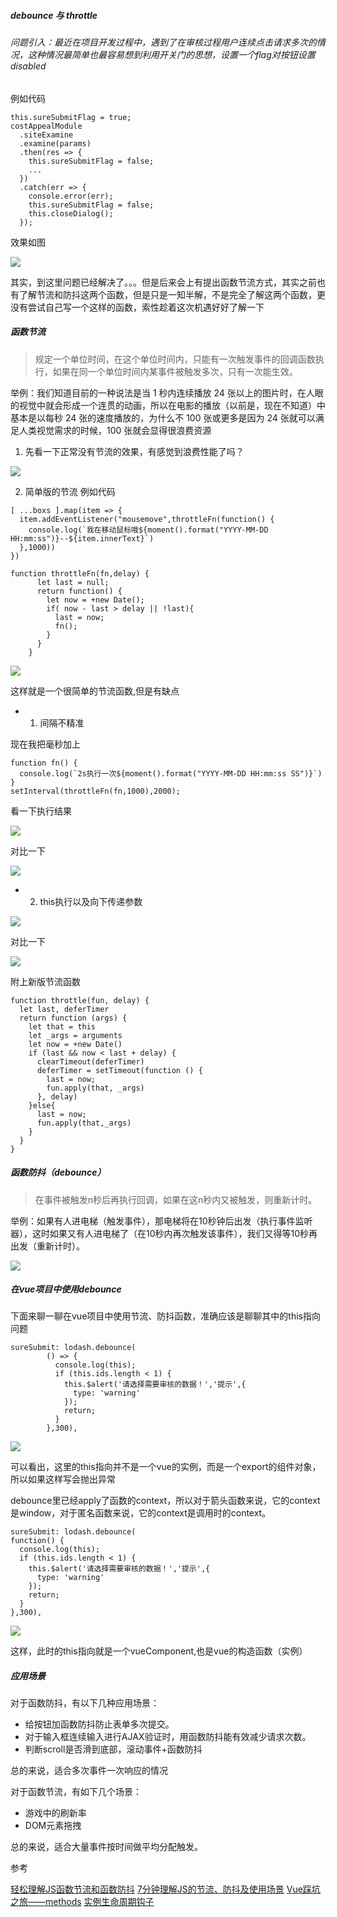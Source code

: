 ##### debounce 与 throttle

###### 问题引入：最近在项目开发过程中，遇到了在审核过程用户连续点击请求多次的情况，这种情况最简单也最容易想到利用开关门的思想，设置一个flag对按钮设置disabled

例如代码

```
this.sureSubmitFlag = true;
costAppealModule
  .siteExamine
  .examine(params)
  .then(res => {
    this.sureSubmitFlag = false;
    ...
  })
  .catch(err => {
    console.error(err);
    this.sureSubmitFlag = false;
    this.closeDialog();
  });

```

效果如图

![](http://ww1.sinaimg.cn/large/e9ff3c49gy1fuz1d08pnng21130ken23.gif)

其实，到这里问题已经解决了。。。但是后来会上有提出函数节流方式，其实之前也有了解节流和防抖这两个函数，但是只是一知半解，不是完全了解这两个函数，更没有尝试自己写一个这样的函数，索性趁着这次机遇好好了解一下


##### 函数节流

> 规定一个单位时间，在这个单位时间内，只能有一次触发事件的回调函数执行，如果在同一个单位时间内某事件被触发多次，只有一次能生效。

<p color = "#ff502c">
举例：我们知道目前的一种说法是当 1 秒内连续播放 24 张以上的图片时，在人眼的视觉中就会形成一个连贯的动画，所以在电影的播放（以前是，现在不知道）中基本是以每秒 24 张的速度播放的，为什么不 100 张或更多是因为 24 张就可以满足人类视觉需求的时候，100 张就会显得很浪费资源
</p>


1. 先看一下正常没有节流的效果，有感觉到浪费性能了吗？

![](http://ww1.sinaimg.cn/large/e9ff3c49gy1fv046wwq67g219f0lln11.gif)


2. 简单版的节流
例如代码

```
[ ...boxs ].map(item => {
  item.addEventListener("mousemove",throttleFn(function() {
    console.log(`我在移动鼠标哦${moment().format("YYYY-MM-DD HH:mm:ss")}--${item.innerText}`)
  },1000))
})

function throttleFn(fn,delay) {
      let last = null;
      return function() {
        let now = +new Date();
        if( now - last > delay || !last){
          last = now;
          fn();
        }
      }
    }
```

![](http://ww1.sinaimg.cn/large/e9ff3c49gy1fv047grbgkg219f0llgo1.gif)


这样就是一个很简单的节流函数,但是有缺点

-    1. 间隔不精准

现在我把毫秒加上

```
function fn() {
  console.log(`2s执行一次${moment().format("YYYY-MM-DD HH:mm:ss SS")}`)
}
setInterval(throttleFn(fn,1000),2000);
```

看一下执行结果

![](http://ww1.sinaimg.cn/large/e9ff3c49gy1fv049dzhsig219f0ll74f.gif)

对比一下

![](http://ww1.sinaimg.cn/large/e9ff3c49gy1fv049v2y6kg219f0llgmc.gif)

-    2. this执行以及向下传递参数

![](http://ww1.sinaimg.cn/large/e9ff3c49gy1fv04e56yroj21hc0qbabm.jpg)

对比一下

![](http://ww1.sinaimg.cn/large/e9ff3c49gy1fv053gvkqgj21hc0qb40b.jpg)

附上新版节流函数

```
function throttle(fun, delay) {
  let last, deferTimer
  return function (args) {
    let that = this
    let _args = arguments
    let now = +new Date()
    if (last && now < last + delay) {
      clearTimeout(deferTimer)
      deferTimer = setTimeout(function () {
        last = now;
        fun.apply(that, _args)
      }, delay)
    }else{
      last = now;
      fun.apply(that,_args)
    }
  }
}
```

##### 函数防抖（debounce）

> 在事件被触发n秒后再执行回调，如果在这n秒内又被触发，则重新计时。

<p color = "#ff502c">
举例：如果有人进电梯（触发事件），那电梯将在10秒钟后出发（执行事件监听器），这时如果又有人进电梯了（在10秒内再次触发该事件），我们又得等10秒再出发（重新计时）。
</p>

![](http://ww1.sinaimg.cn/large/e9ff3c49gy1fv5m90oli9g219f0lltb6.gif)


##### 在vue项目中使用debounce

下面来聊一聊在vue项目中使用节流、防抖函数，准确应该是聊聊其中的this指向问题

```
sureSubmit: lodash.debounce(
        () => {
          console.log(this);
          if (this.ids.length < 1) {
            this.$alert('请选择需要审核的数据！','提示',{
              type: 'warning'
            });
            return;
          }
        },300),
```

![](http://ww1.sinaimg.cn/large/e9ff3c49gy1fv5nzkbjnpj21hc0qbq6g.jpg)

可以看出，这里的this指向并不是一个vue的实例，而是一个export的组件对象，所以如果这样写会抛出异常

<P color = "#ff502c">debounce里已经apply了函数的context，所以对于箭头函数来说，它的context是window，对于匿名函数来说，它的context是调用时的context。</P>

```
sureSubmit: lodash.debounce(
function() {
  console.log(this);
  if (this.ids.length < 1) {
    this.$alert('请选择需要审核的数据！','提示',{
      type: 'warning'
    });
    return;
  }
},300),
```

![](http://ww1.sinaimg.cn/large/e9ff3c49gy1fv5ow3jwakj21hc0qbdka.jpg)

这样，此时的this指向就是一个vueComponent,也是vue的构造函数（实例）


##### 应用场景
对于函数防抖，有以下几种应用场景：

* 给按钮加函数防抖防止表单多次提交。
* 对于输入框连续输入进行AJAX验证时，用函数防抖能有效减少请求次数。
* 判断scroll是否滑到底部，滚动事件+函数防抖

总的来说，适合多次事件一次响应的情况

对于函数节流，有如下几个场景：

* 游戏中的刷新率
* DOM元素拖拽

总的来说，适合大量事件按时间做平均分配触发。


参考

[轻松理解JS函数节流和函数防抖](https://juejin.im/post/5a35ed25f265da431d3cc1b1)
[7分钟理解JS的节流、防抖及使用场景](https://juejin.im/post/5b8de829f265da43623c4261)
[Vue踩坑之旅——methods](https://juejin.im/post/5aaa0dab6fb9a028dc40bde0)
[实例生命周期钩子](https://cn.vuejs.org/v2/guide/instance.html)













